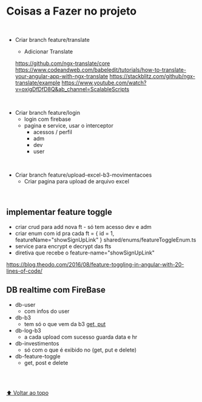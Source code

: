 # Coisas a Fazer no projeto

<br>

- Criar branch feature/translate

  - Adicionar Translate

  https://github.com/ngx-translate/core
  https://www.codeandweb.com/babeledit/tutorials/how-to-translate-your-angular-app-with-ngx-translate
  https://stackblitz.com/github/ngx-translate/example
  https://www.youtube.com/watch?v=oxigDfDfD8Q&ab_channel=ScalableScripts

<br>

- Criar branch feature/login
  - login com firebase
  - pagina e service, usar o interceptor
    - acessos / perfil
    - adm
    - dev
    - user

<br>

- Criar branch feature/upload-excel-b3-movimentacoes
  - Criar pagina para upload de arquivo excel

<br>

## implementar feature toggle

- criar crud para add nova ft - só tem acesso dev e adm
- criar enum com id pra cada ft = { id = 1, featureName="showSignUpLink" } shared/enums/featureToggleEnum.ts
- service para encrypt e decrypt das fts
- diretiva que recebe o feature-name="showSignUpLink"

https://blog.theodo.com/2016/08/feature-toggling-in-angular-with-20-lines-of-code/

## DB realtime com FireBase

- db-user
  - com infos do user
- db-b3
  - tem só o que vem da b3 [get, put](upload-b3)
- db-log-b3
  - a cada upload com sucesso guarda data e hr
- db-investimentos
  - só com o que é exibido no (get, put e delete)
- db-feature-toggle
  - get, post e delete

<br>
<br>

[⬆ Voltar ao topo](#coisas-a-fazer-no-projeto)<br>
